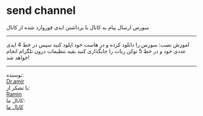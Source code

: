 # send channel
سورس ارسال پیام به کانال با برداشتن ایدی فوروارد شده از کانال
<br>
<hr>
اموزش نصب:
سورس را دانلود کرده و در هاست خود اپلود کنید
سپس در خط 4 ایدی عددی خود و در خط 5 توکن ربات را جایگذاری کنید
بقیه تنظیمات درون تلگرام انجام خواهد شد!
<hr>
نوسنده:
<br>
<a href="https://t.me/Developer_001">Dr.amir</a>
<br>
با تشکر از:
<br>
<a href="https://t.me/me_devil">Ramin</a>
<br>
کانال ما:
<br>
<a href="https://t.me/worldtm">کانال ما</a>
